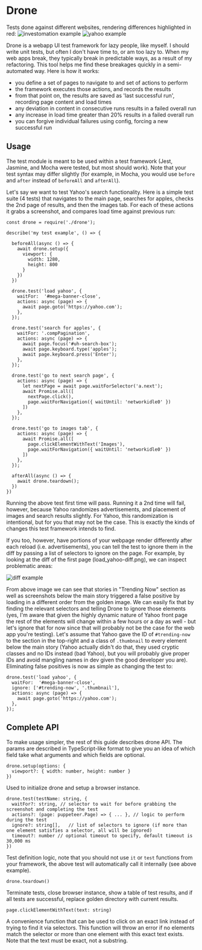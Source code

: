 # Drone

Tests done against different websites, rendering differences highlighted in red:
![investomation example](https://i.imgur.com/RjTcl3It.png 'Investomation')
![yahoo example](https://i.imgur.com/K8XlD57t.png 'Yahoo')

Drone is a webapp UI test framework for lazy people, like myself. I should write unit tests, but often I don't have
time to, or am too lazy to. When my web apps break, they typically break in predictable ways, as a result of my refactoring.
This tool helps me find these breakages quickly in a semi-automated way. Here is how it works:

- you define a set of pages to navigate to and set of actions to perform
- the framework executes those actions, and records the results
- from that point on, the results are saved as 'last successful run', recording page content and load times
- any deviation in content in consecutive runs results in a failed overall run
- any increase in load time greater than 20% results in a failed overall run
- you can forgive individual failures using config, forcing a new successful run

## Usage

The test module is meant to be used within a test framework (Jest, Jasmine, and Mocha were tested, but most should work). Note
that your test syntax may differ slightly (for example, in Mocha, you would use `before` and `after` instead of `beforeAll` and `afterAll`).

Let's say we want to test Yahoo's search functionality. Here is a simple test suite (4 tests) that navigates to the main page,
searches for apples, checks the 2nd page of results, and then the images tab. For each of these actions it grabs a screenshot,
and compares load time against previous run:

    const drone = require('./drone');

    describe('my test example', () => {

      beforeAll(async () => {
        await drone.setup({
          viewport: {
            width: 1280,
            height: 800
          }
        })
      })

      drone.test('load yahoo', {
        waitFor:  '#mega-banner-close',
        actions: async (page) => {
          await page.goto('https://yahoo.com');
        },
      });

      drone.test('search for apples', {
        waitFor: '.compPagination',
        actions: async (page) => {
          await page.focus('#uh-search-box');
          await page.keyboard.type('apples');
          await page.keyboard.press('Enter');
        },
      });

      drone.test('go to next search page', {
        actions: async (page) => {
          let nextPage = await page.waitForSelector('a.next');
          await Promise.all([
            nextPage.click(),
            page.waitForNavigation({ waitUntil: 'networkidle0' })
          ])
        },
      });

      drone.test('go to images tab', {
        actions: async (page) => {
          await Promise.all([
            page.clickElementWithText('Images'),
            page.waitForNavigation({ waitUntil: 'networkidle0' })
          ])
        },
      });

      afterAll(async () => {
        await drone.teardown();
      })
    })

Running the above test first time will pass. Running it a 2nd time will fail, however, because Yahoo randomizes advertisements, and
placement of images and search results slightly. For Yahoo, this randomization is intentional, but for you that may not be the case.
This is exactly the kinds of changes this test framework intends to find.

If you too, however, have portions of your webpage render differently after each reload (i.e. advertisements), you can tell the test
to ignore them in the diff by passing a list of selectors to ignore on the page. For example, by looking at the diff of the first
page (load_yahoo-diff.png), we can inspect problematic areas:

![diff example](https://i.imgur.com/K8XlD57.png 'Diff Example')

From above image we can see that stories in "Trending Now" section as well as screenshots below the main story triggered a false
positive by loading in a different order from the golden image. We can easily fix that by finding the relevant selectors and telling
Drone to ignore those elements (yes, I'm aware that given the highly dynamic nature of Yahoo front page the rest of the elements
will change within a few hours or a day as well - but let's ignore that for now since that will probably not be the case for the
web app you're testing). Let's assume that Yahoo gave the ID of `#trending-now` to the section in the top-right and a class of
`.thumbnail` to every element below the main story (Yahoo actually didn't do that, they used cryptic classes and no IDs instead
(bad Yahoo), but you will probably give proper IDs and avoid mangling names in dev given the good developer you are). Eliminating
false positives is now as simple as changing the test to:

    drone.test('load yahoo', {
      waitFor:  '#mega-banner-close',
      ignore: ['#trending-now', '.thumbnail'],
      actions: async (page) => {
        await page.goto('https://yahoo.com');
      },
    });

## Complete API

To make usage simpler, the rest of this guide describes drone API. The params are described in TypeScript-like format to give
you an idea of which field take what arguments and which fields are optional.

    drone.setup(options: {
      viewport?: { width: number, height: number }
    })

Used to initialize drone and setup a browser instance.

    drone.test(testName: string, {
      waitFor?: string, // selector to wait for before grabbing the screenshot and completing the test
      actions?: (page: puppeteer.Page) => { ... }, // logic to perform during the test
      ignore?: string[],   // list of selectors to ignore (if more than one element satisfies a selector, all will be ignored)
      timeout?: number // optional timeout to specify, default timeout is 30,000 ms
    })

Test definition logic, note that you should not use `it` or `test` functions from your framework, the above test will automatically
call it internally (see above example).

    drone.teardown()

Terminate tests, close browser instance, show a table of test results, and if all tests are successful, replace golden directory with
current results.

    page.clickElementWithText(text: string)

A convenience function that can be used to click on an exact link instead of trying to find it via selectors. This function will throw
an error if no elements match the selector or more than one element with this exact text exists. Note that the text must be exact, not
a substring.
